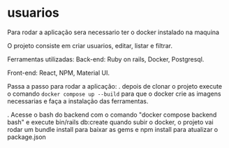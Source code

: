 # usuarios

Para rodar a aplicação sera necessario ter o docker instalado na maquina

O projeto consiste em criar usuarios, editar, listar e filtrar. 

Ferramentas utilizadas: 
  Back-end:
    Ruby on rails, Docker, Postgresql.
    
  Front-end:
    React, NPM, Material UI.

Passa a passo para rodar a aplicação:
  . depois de clonar o projeto execute o comando ```docker compose up --build``` para que o docker crie as imagens necessarias e faça a instalação das ferramentas.


  . Acesse o bash do backend com o comando "docker compose backend bash" e execute bin/rails db:create
  quando subir o docker, o projeto vai rodar um bundle install para baixar as gems e npm install para atualizar o package.json
